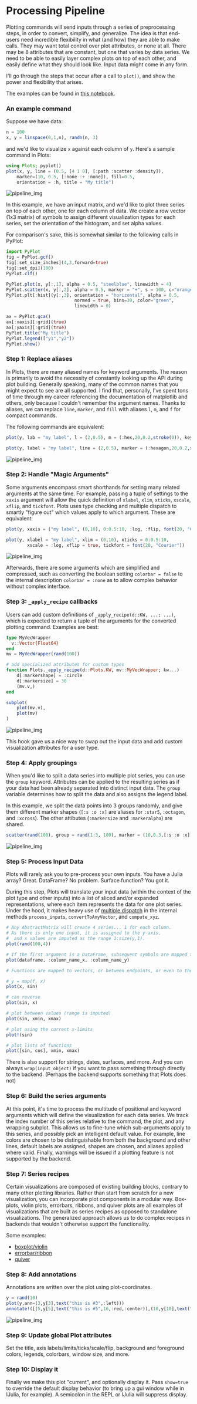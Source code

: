 # Processing Pipeline

Plotting commands will send inputs through a series of preprocessing steps, in order to convert, simplify, and generalize.
The idea is that end-users need incredible flexibility in what (and how) they are able to make calls.  They may want total control over
plot attributes, or none at all.  There may be 8 attributes that are constant, but one that varies by data series.  We need to be able to
easily layer complex plots on top of each other, and easily define what they should look like.  Input data might come in any form.

I'll go through the steps that occur after a call to `plot()`, and show the power and flexibility that arises.

The examples can be found in [this notebook](https://github.com/tbreloff/ExamplePlots.jl/blob/master/notebooks/pipeline.ipynb).

### An example command

Suppose we have data:

```julia
n = 100
x, y = linspace(0,1,n), randn(n, 3)
```

and we'd like to visualize `x` against each column of `y`.  Here's a sample command in Plots:

```julia
using Plots; pyplot()
plot(x, y, line = (0.5, [4 1 0], [:path :scatter :density]),
    marker=(10, 0.5, [:none :+ :none]), fill=0.5,
    orientation = :h, title = "My title")
```

![pipeline_img](examples/img/pipeline0.png)

In this example, we have an input matrix, and we'd like to plot three series on top of each other, one for each column of data.
We create a row vector (1x3 matrix) of symbols to assign different visualization types for each series, set the orientation of the histogram, and set
alpha values.

For comparison's sake, this is somewhat similar to the following calls in PyPlot:

```julia
import PyPlot
fig = PyPlot.gcf()
fig[:set_size_inches](4,3,forward=true)
fig[:set_dpi](100)
PyPlot.clf()

PyPlot.plot(x, y[:,1], alpha = 0.5, "steelblue", linewidth = 4)
PyPlot.scatter(x, y[:,2], alpha = 0.5, marker = "+", s = 100, c="orangered")
PyPlot.plt[:hist](y[:,3], orientation = "horizontal", alpha = 0.5,
                          normed = true, bins=30, color="green",
                          linewidth = 0)

ax = PyPlot.gca()
ax[:xaxis][:grid](true)
ax[:yaxis][:grid](true)
PyPlot.title("My title")
PyPlot.legend(["y1","y2"])
PyPlot.show()
```

### Step 1: Replace aliases

In Plots, there are many aliased names for keyword arguments.  The reason is primarily to avoid the necessity of constantly looking up the API during plot building.
Generally speaking, many of the common names that you might expect to see are all supported.  I find that, personally, I've spent tons of time through my career referencing the documentation of
matplotlib and others, only because I couldn't remember the argument names.  Thanks to aliases, we can replace `line`, `marker`, and `fill` with aliases `l`, `m`, and `f` for compact commands.

The following commands are equivalent:

```julia
plot(y, lab = "my label", l = (2,0.5), m = (:hex,20,0.2,stroke(0)), key = false)

plot(y, label = "my label", line = (2,0.5), marker = (:hexagon,20,0.2,stroke(0)), legend = false)
```

![pipeline_img](examples/img/pipeline1.png)

### Step 2: Handle "Magic Arguments"

Some arguments encompass smart shorthands for setting many related arguments at the same time.  For example, passing a tuple of settings to the `xaxis` argument will allow the quick definition
of `xlabel`, `xlim`, `xticks`, `xscale`, `xflip`, and `tickfont`.  Plots uses type checking and multiple dispatch to smartly "figure out" which values apply to which argument.  These are equivalent:

```julia
plot(y, xaxis = ("my label", (0,10), 0:0.5:10, :log, :flip, font(20, "Courier")))

plot(y, xlabel = "my label", xlim = (0,10), xticks = 0:0.5:10,
        xscale = :log, xflip = true, tickfont = font(20, "Courier"))
```

![pipeline_img](examples/img/pipeline2.png)

Afterwards, there are some arguments which are simplified and compressed, such as converting the boolean setting `colorbar = false` to the internal description `colorbar = :none` as to allow
complex behavior without complex interface.


### Step 3: `_apply_recipe` callbacks

Users can add custom definitions of `_apply_recipe(d::KW, ...; ...)`, which is expected to return a tuple of the arguments for the converted plotting command.  Examples are best:

```julia
type MyVecWrapper
  v::Vector{Float64}
end
mv = MyVecWrapper(rand(100))

# add specialized attributes for custom types
function Plots._apply_recipe(d::Plots.KW, mv::MyVecWrapper; kw...)
    d[:markershape] = :circle
    d[:markersize] = 30
    (mv.v,)
end

subplot(
    plot(mv.v),
    plot(mv)
)
```

![pipeline_img](examples/img/pipeline3.png)

This hook gave us a nice way to swap out the input data and add custom visualization attributes for a user type.

### Step 4:  Apply groupings

When you'd like to split a data series into multiple plot series, you can use the `group` keyword.  Attributes can be applied to the resulting
series as if your data had been already separated into distinct input data.  The `group` variable determines how to split the data and also assigns the legend label.

In this example, we split the data points into 3 groups randomly, and give them different marker shapes (`[:s :o :x]` are aliases for `:star5`, `:octagon`, and `:xcross`).
The other attibutes (`:markersize` and `:markeralpha`) are shared.

```julia
scatter(rand(100), group = rand(1:3, 100), marker = (10,0.3,[:s :o :x]))
```

![pipeline_img](examples/img/pipeline4.png)

### Step 5:  Process Input Data

Plots will rarely ask you to pre-process your own inputs.  You have a Julia array? Great.  DataFrame? No problem.  Surface function? You got it.

During this step, Plots will translate your input data (within the context of the plot type and other inputs) into a list of sliced and/or expanded representations,
where each item represents the data for one plot series.  Under the hood, it makes heavy use of [multiple dispatch](http://docs.julialang.org/en/release-0.4/manual/methods/)
in the internal methods `process_inputs`, `convertToAnyVector`,  and `compute_xyz`.

```julia
# Any AbstractMatrix will create 4 series... 1 for each column.
# As there is only one input, it is assigned to the y-axis,
#  and x values are imputed as the range 1:size(y,1).
plot(rand(100,4))

# If the first argument is a DataFrame, subsequent symbols are mapped to columns of that DataFrame.
plot(dataframe, :column_name_x, :column_name_y)

# Functions are mapped to vectors, or between endpoints, or even to the current axis ranges.

# y = map(f, x)
plot(x, sin)

# can reverse
plot(sin, x)

# plot between values (range is imputed)
plot(sin, xmin, xmax)

# plot using the current x-limits
plot!(sin)

# plot lists of functions
plot([sin, cos], xmin, xmax)
```

There is also support for strings, dates, surfaces, and more.  And you can always `wrap(input_object)` if
you want to pass something through directly to the backend.  (Perhaps the backend supports something that Plots does not)

### Step 6: Build the series arguments

At this point, it's time to process the multitude of positional and keyword arguments which will define the visualization for each data series.
We track the index number of this series relative to the command, the plot, and any wrapping subplot.  This allows us to fine-tune which sub-arguments
apply to this series, and possibly pick an intelligent default value.  For example, line colors are chosen to be distinguishable from both the background and other lines, default labels are assigned, shapes are chosen, and aliases applied where valid.  Finally, warnings will be issued if a plotting feature is not supported by the backend.

### Step 7:  Series recipes

Certain visualizations are composed of existing building blocks, contrary to many other plotting libraries.  Rather than start from scratch for a new
visualization, you can incorporate plot components in a modular way.  Box-plots, violin plots, errorbars, ribbons, and quiver plots are all examples
of visualizations that are built as series recipes as opposed to standalone visualizations.  The generalized approach allows us to do complex recipes
in backends that wouldn't otherwise support the functionality.

Some examples:

- [boxplot/violin](https://github.com/tbreloff/ExamplePlots.jl/blob/master/notebooks/boxplot.ipynb)
- [errorbar/ribbon](https://github.com/tbreloff/ExamplePlots.jl/blob/master/notebooks/errorbars.ipynb)
- [quiver](https://github.com/tbreloff/ExamplePlots.jl/blob/master/notebooks/quiver.ipynb)

### Step 8: Add annotations

Annotations are written over the plot using plot-coordinates.

```julia
y = rand(10)
plot(y,ann=(3,y[3],text("this is #3",:left)))
annotate!([(5,y[5],text("this is #5",16,:red,:center)),(10,y[10],text("this is #10",:right,20,"courier"))])
```

![pipeline_img](examples/img/pyplot/pyplot_example_20.png)

### Step 9: Update global Plot attributes

Set the title, axis labels/limits/ticks/scale/flip, background and foreground colors, legends, colorbars, window size, and more.

### Step 10: Display it

Finally we make this plot "current", and optionally display it.  Pass `show=true` to override the default display behavior (to bring up a gui window while
in IJulia, for example).  A semicolon in the REPL or IJulia will suppress display.
